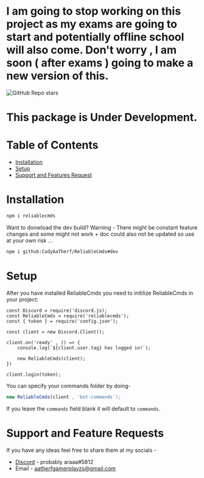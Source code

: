 # I am going to stop working on this project as my exams are going to start and potentially offline school will also come. Don't worry , I am soon ( after exams ) going to make a new version of this.

![GitHub Repo stars](https://img.shields.io:/github/stars/CodyAaTherf/RelaibleCmds?style=social)

# This package is Under Development.

# Table of Contents

- [Installation](#installation)
- [Setup](#installation)
- [Support and Features Request](#support-and-feature-requests)

# Installation

```bash
npm i reliablecmds
```

Want to donwload the dev build? Warning - There might be constant feature changes and some might not work + doc could also not be updated so use at your own risk ...
```bash
npm i github:CodyAaTherf/ReliableCmds#dev
```

# Setup

After you have installed ReliableCmds you need to initilize ReliableCmds in your project:

```JS
const Discord = require('discord.js);
const ReliableCmds = require('reliablecmds');
const { token } = require('config.json');

const client = new Discord.Client();

client.on('ready' , () => {
    console.log(`${client.user.tag} has logged in!`);

    new ReliableCmds(client);
})

client.login(token);
```

You can specify your commands folder by doing-
```js
new ReliableCmds(client , 'bot-commands`);
```

If you leave the `commands` field blank it will default to `commands`.

# Support and Feature Requests

If you have any ideas feel free to share them at my socials -
- [Discord](https://discord.com) - probably araaa#5812
- Email - aatherfgamerplayzs@gmail.com
